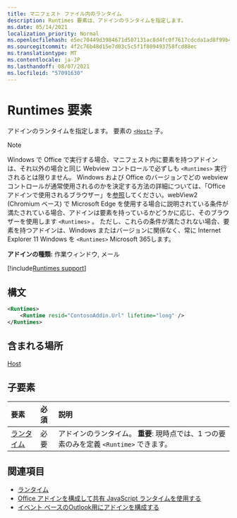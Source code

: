 ```yaml
---
title: マニフェスト ファイル内のランタイム
description: Runtimes 要素は、アドインのランタイムを指定します。
ms.date: 05/14/2021
localization_priority: Normal
ms.openlocfilehash: e5ec70449d3984671d507131ac8d4fc0f7617cdcda1ad8f99b4f4bf52773aded
ms.sourcegitcommit: 4f2c76b48d15e7d03c5c5f1f809493758fcd88ec
ms.translationtype: MT
ms.contentlocale: ja-JP
ms.lasthandoff: 08/07/2021
ms.locfileid: "57091630"
---
```

# <a name="runtimes-element"></a>Runtimes 要素

アドインのランタイムを指定します。 要素の [`<Host>`](host.md) 子。

> [!NOTE]
> Windows で Office で実行する場合、マニフェスト内に要素を持つアドインは、それ以外の場合と同じ Webview コントロールで必ずしも `<Runtimes>` 実行されるとは限りません。 Windows および Office のバージョンでどの webview コントロールが通常使用されるのかを決定する方法の詳細については、「Office アドインで使用されるブラウザー」を[参照](../../concepts/browsers-used-by-office-web-add-ins.md)してください。webView2 (Chromium ベース) で Microsoft Edge を使用する場合に説明されている条件が満たされている場合、アドインは要素を持っているかどうかに応じ、そのブラウザーを使用します `<Runtimes>` 。 ただし、これらの条件が満たされない場合、要素を持つアドインは、Windows またはバージョンに関係なく、常に Internet Explorer 11 Windows を `<Runtimes>` Microsoft 365します。

**アドインの種類:** 作業ウィンドウ, メール

[!include[Runtimes support](../../includes/runtimes-note.md)]

## <a name="syntax"></a>構文

```XML
<Runtimes>
    <Runtime resid="ContosoAddin.Url" lifetime="long" />
</Runtimes>
```

## <a name="contained-in"></a>含まれる場所

[Host](host.md)

## <a name="child-elements"></a>子要素

|  要素 |  必須  |  説明  |
|:-----|:-----|:-----|
| [ランタイム](runtime.md) | 必要 |  アドインのランタイム。 **重要**: 現時点では、1 つの要素のみを定義 `<Runtime>` できます。 |

## <a name="see-also"></a>関連項目

- [ランタイム](runtime.md)
- [Office アドインを構成して共有 JavaScript ランタイムを使用する](../../develop/configure-your-add-in-to-use-a-shared-runtime.md)
- [イベント ベースのOutlook用にアドインを構成する](../../outlook/autolaunch.md)
